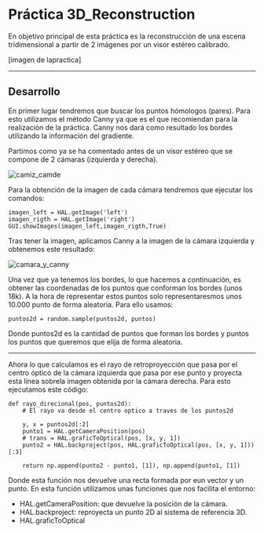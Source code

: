# Práctica 3D_Reconstruction

En objetivo principal de esta práctica es la reconstrucción de una escena tridimensional a partir de 2 imágenes por un visor estéreo calibrado.

[imagen de lapractica]

-----------------------------------------------------------------------------------------------------------------------------------------------------------------------

## Desarrollo

En primer lugar tendremos que buscar los puntos hómologos (pares). Para esto utilizamos el método Canny ya que es el que recomiendan para la realización de la práctica.
Canny nos dará como resultado los bordes utilizando la información del gradiente.

Partimos como ya se ha comentado antes de un visor estéreo que se compone de 2 cámaras (izquierda y derecha).

![camiz_camde](https://user-images.githubusercontent.com/10534733/163604644-ac18137e-a737-4530-9740-109a75885c9a.PNG)

Para la obtención de la imagen de cada cámara tendremos que ejecutar los comandos:
````
imagen_left = HAL.getImage('left')
imagen_rigth = HAL.getImage('right')
GUI.showImages(imagen_left,imagen_rigth,True)
````

Tras tener la imagen, aplicamos Canny a la imagen de la cámara izquierda y obtenemos este resultado:

![camara_y_canny](https://user-images.githubusercontent.com/10534733/163605683-225c04df-7ea2-464f-acd2-fa573348b8a6.PNG)

Una vez que ya tenemos los bordes, lo que hacemos a continuación, es obtener las coordenadas de los puntos que conforman los bordes (unos 18k). A la hora de representar estos puntos solo representaresmos unos 10.000 punto de forma aleatoria. Para ello usamos:
````
puntos2d = random.sample(puntos2d, puntos)
````
Donde puntos2d es la cantidad de puntos que forman los bordes y puntos los puntos que queremos que elija de forma aleatoria.

-----------------------------------------------------------------------------------------------------------------------------------------------------------------------

Ahora lo que calculamos es el rayo de retroproyección que pasa por el centro óptico de la cámara izquierda que pasa por ese punto y proyecta esta línea sobrela imagen obtenida por la cámara derecha. Para esto ejecutamos este código:
````
def rayo_direcional(pos, puntos2d):
    # El rayo va desde el centro optico a traves de los puntos2d

    y, x = puntos2d[:2]
    punto1 = HAL.getCameraPosition(pos)  
    # trans = HAL.graficToOptical(pos, [x, y, 1])
    punto2 = HAL.backproject(pos, HAL.graficToOptical(pos, [x, y, 1]))[:3] 

    return np.append(punto2 - punto1, [1]), np.append(punto1, [1])  
````
Donde esta función nos devuelve una recta formada por eun vector y un punto. En esta función utilizamos unas funciones que nos facilita el entorno:
  - HAL.getCameraPosition: que devuelve la posición de la cámara.
  - HAL.backproject: reproyecta un punto 2D al sistema de referencia 3D.
  - HAL.graficToOptical

